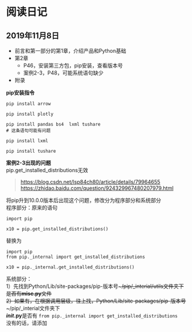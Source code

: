# 阅读日记
## 2019年11月8日
+ 前言和第一部分的第1章，介绍产品和Python基础
+ 第2章
  + P46，安装第三方包，pip安装，查看版本号
  + 案例2-3，P48，可能系统语句缺少
+ 附录  

**pip安装指令**
```
pip install arrow

pip install plotly

pip install pandas bs4  lxml tushare
# 这条语句可能有问题

pip install lxml

pip install tushare
```
**案例2-3出现的问题**  
pip.get_installed_distributions无效
>https://blog.csdn.net/lsp84ch80/article/details/79964655  
>https://zhidao.baidu.com/question/924329967480207979.html

将pip升到10.0.0版本后出现这个问题，修改分为程序部分和系统部分  
程序部分：原来的语句
```
import pip

x10 = pip.get_installed_distributions()
```
替换为
```
import pip
from pip._internal import get_installed_distributions

x10 = pip._internal.get_installed_distributions()
```
系统部分：  
1）先找到Python/Lib/site-packages/pip-版本号~~~/pip/_interial/utils文件夹下  
是否有**misc.py**文件  
2）如果有，在根据调用层级，往上找，Python/Lib/site-packages/pip-版本号~~~/pip/_interial文件夹下  
**_init_.py**是否有 `from pip._internal import get_installed_distributions`  
没有的话，请添加
